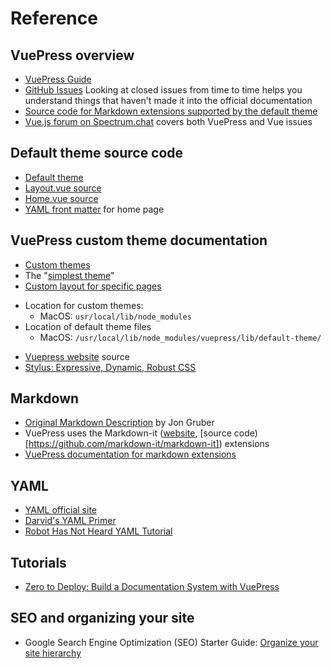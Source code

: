 # Reference

## VuePress overview
* [VuePress Guide](https://vuepress.vuejs.org/guide/)
* [GitHub Issues](https://github.com/vuejs/vuepress/issues) Looking at closed issues from time to time helps you understand things that haven't made it into the official documentation
* [Source code for Markdown extensions supported by the default theme](https://github.com/vuejs/vuepress/blob/master/lib/markdown/index.js)
* [Vue.js forum on Spectrum.chat](https://spectrum.chat/vue-js) covers both VuePress and Vue issues

## Default theme source code
* [Default theme](https://github.com/vuejs/vuepress/tree/master/lib/default-theme)
* [Layout.vue source](https://github.com/vuejs/vuepress/blob/master/lib/default-theme/Layout.vue)
* [Home.vue source](https://github.com/vuejs/vuepress/blob/master/lib/default-theme/Home.vue)
* [YAML front matter](https://vuepress.vuejs.org/default-theme-config/#homepage) for home page

## VuePress custom theme documentation
* [Custom themes](https://vuepress.vuejs.org/guide/custom-themes.html)
*  The "[simplest theme](https://vuepress.vuejs.org/guide/custom-themes.html#content-outlet)"
*  [Custom layout for specific pages](https://vuepress.vuejs.org/default-theme-config/#custom-layout-for-specific-pages)
  - Location for custom themes: 
    - MacOS: `usr/local/lib/node_modules`
  - Location of default theme files
    - MacOS: `/usr/local/lib/node_modules/vuepress/lib/default-theme/`
*  [Vuepress website](https://github.com/vuejs/vuepress/tree/master/docs) source
*  [Stylus: Expressive, Dynamic, Robust CSS](http://stylus-lang.com/)

## Markdown
*  [Original Markdown Description](https://daringfireball.net/projects/markdown/syntax) by Jon Gruber
*  VuePress uses the Markdown-it ([website](https://markdown-it.github.io/), [source code)[https://github.com/markdown-it/markdown-it])
extensions
*  [VuePress documentation for markdown extensions](https://vuepress.vuejs.org/guide/markdown.html)

## YAML
*  [YAML official site](http://yaml.org/)
*  [Darvid's YAML Primer](https://github.com/darvid/trine/wiki/YAML-Primer)
*  [Robot Has Not Heard YAML Tutorial](https://rhnh.net/2011/01/31/yaml-tutorial/)

## Tutorials
*  [Zero to Deploy: Build a Documentation System with VuePress](https://scotch.io/tutorials/zero-to-deploy-build-a-documentation-system-with-vue-and-vuepress)

## SEO and organizing your site
*  Google Search Engine Optimization (SEO) Starter Guide: [Organize your site hierarchy](https://support.google.com/webmasters/answer/7451184/#hierarchy)
